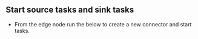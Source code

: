 ## Start source tasks and sink tasks 

- From the edge node run the below to create a new connector and start tasks. 



<!--stackedit_data:
eyJoaXN0b3J5IjpbMTQwMjMzODY1XX0=
-->